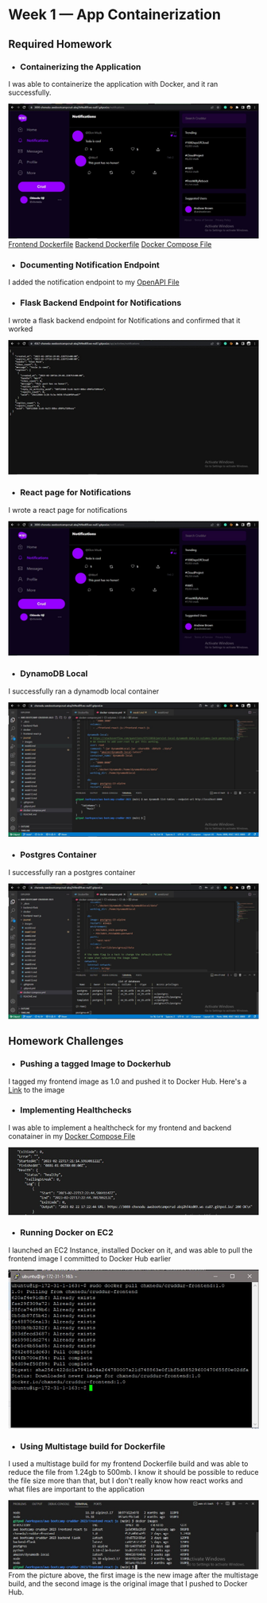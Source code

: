 # Week 1 — App Containerization

## Required Homework
- ### Containerizing the Application
I was able to containerize the application with Docker, and it ran successfully.

![Image](images/containerizedApp.jpg)
[Frontend Dockerfile](https://github.com/Chxnedu/aws-bootcamp-cruddur-2023/blob/main/frontend-react-js/Dockerfile)
[Backend Dockerfile](https://github.com/Chxnedu/aws-bootcamp-cruddur-2023/blob/main/backend-flask/Dockerfile)
[Docker Compose File](https://github.com/Chxnedu/aws-bootcamp-cruddur-2023/blob/main/docker-compose.yml)

- ### Documenting Notification Endpoint
I added the notification endpoint to my [OpenAPI File](https://github.com/Chxnedu/aws-bootcamp-cruddur-2023/blob/main/backend-flask/openapi-3.0.yml)

- ### Flask Backend Endpoint for Notifications
I wrote a flask backend endpoint for Notifications and confirmed that it worked

![Image](images/backendAPIendpoint.jpg)

- ### React page for Notifications
I wrote a react page for notifications

![Image](images/reactNotificationsPage.jpg)

- ### DynamoDB Local
I successfully ran a dynamodb local container

![Image](images/dynamodbLocal.jpg)


- ### Postgres Container
I successfully ran a postgres container

![Image](images/postgresContainer.jpg)

## Homework Challenges
- ### Pushing a tagged Image to Dockerhub
I tagged my frontend image as 1.0 and pushed it to Docker Hub. Here's a [Link](https://hub.docker.com/r/chxnedu/cruddur-frontend) to the image

- ### Implementing Healthchecks
I was able to implement a healthcheck for my frontend and backend conatainer in my [Docker Compose File](https://github.com/Chxnedu/aws-bootcamp-cruddur-2023/blob/main/docker-compose.yml)

![Image](images/healthcheck.jpg)

- ### Running Docker on EC2
I launched an EC2 Instance, installed Docker on it, and was able to pull the frontend image I committed to Docker Hub earlier

![Image](images/dockerPull.jpg)

- ### Using Multistage build for Dockerfile
I used a multistage build for my frontend Dockerfile build and was able to reduce the file from 1.24gb to 500mb. I know it should be possible to reduce the file size more than that, but I don't really know how react works and what files are important to the application

![Image](images/multistage.jpg)
From the picture above, the first image is the new image after the multistage build, and the second image is the original image that I pushed to Docker Hub.

